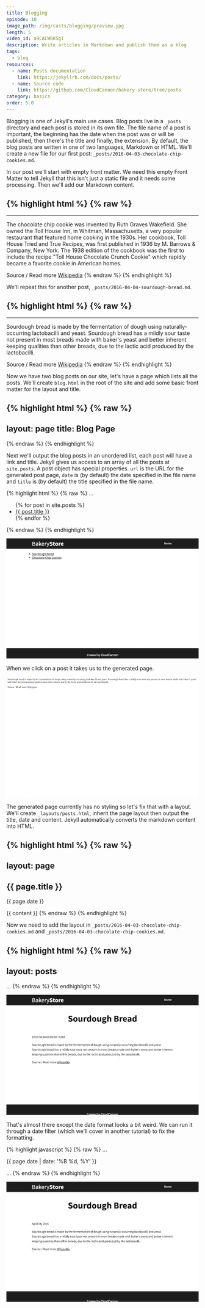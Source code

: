 ```yaml
---
title: Blogging
episode: 10
image_path: /img/casts/blogging/preview.jpg
length: 5
video_id: a9CACW6KSgI
description: Write articles in Markdown and publish them as a blog
tags:
  - blog
resources:
  - name: Posts documentation
    link: https://jekyllrb.com/docs/posts/
  - name: Source code
    link: https://github.com/CloudCannon/bakery-store/tree/posts
category: basics
order: 5.0
---
```

Blogging is one of Jekyll's main use cases. Blog posts live in a `_posts` directory and each post is stored in its own file. The file name of a post is important, the beginning has the date when the post was or will be published, then there's the title and finally, the extension. By default, the blog posts are written in one of two languages, Markdown or HTML. We'll create a new file for our first post: `_posts/2016-04-03-chocolate-chip-cookies.md`.

In our post we'll start with empty front matter. We need this empty Front Matter to tell Jekyll that this isn't just a static file and it needs some processing. Then we'll add our Markdown content.

{% highlight html %}
{% raw %}
---
---
The chocolate chip cookie was invented by Ruth Graves Wakefield. She owned the Toll House Inn, in Whitman, Massachusetts, a very popular restaurant that featured home cooking in the 1930s. Her cookbook, Toll House Tried and True Recipes, was first published in 1936 by M. Barrows &amp; Company, New York. The 1938 edition of the cookbook was the first to include the recipe "Toll House Chocolate Crunch Cookie" which rapidly became a favorite cookie in American homes.

Source / Read more [Wikipedia](https://en.wikipedia.org/wiki/Chocolate_chip_cookie)
{% endraw %}
{% endhighlight %}

We'll repeat this for another post, `_posts/2016-04-04-sourdough-bread.md`.

{% highlight html %}
{% raw %}
---
---
Sourdough bread is made by the fermentation of dough using naturally-occurring lactobacilli and yeast. Sourdough bread has a mildly sour taste not present in most breads made with baker's yeast and better inherent keeping qualities than other breads, due to the lactic acid produced by the lactobacilli.

Source / Read more [Wikipedia](https://en.wikipedia.org/wiki/Sourdough)
{% endraw %}
{% endhighlight %}

Now we have two blog posts on our site, let's have a page which lists all the posts. We'll create `blog.html` in the root of the site and add some basic front matter for the layout and title.

{% highlight html %}
{% raw %}
---
layout: page
title: Blog Page
---
{% endraw %}
{% endhighlight %}

Next we'll output the blog posts in an unordered list, each post will have a link and title. Jekyll gives us access to an array of all the posts at `site.posts`. A post object has special properties. `url` is the URL for the generated post page, `date` is (by default) the date specified in the file name and `title` is (by default) the title specified in the file name.

{% highlight html %}
{% raw %}
...
<ul>
  {% for post in site.posts %}
    <li><a href="{{ post.url }}">{{ post.title }}</a></li>
  {% endfor %}
</ul>
{% endraw %}
{% endhighlight %}

![Blog posts](/img/casts/blogging/blog-list.png)

When we click on a post it takes us to the generated page.

![Blog post](/img/casts/blogging/post.png)

The generated page currently has no styling so let's fix that with a layout. We'll create `_layouts/posts.html`, inherit the page layout then output the title, date and content. Jekyll automatically converts the markdown content into HTML.

{% highlight html %}
{% raw %}
---
layout: page
---

<h2 class="spacing">{{ page.title }}</h2>
<p>{{ page.date }}</p>

{{ content }}
{% endraw %}
{% endhighlight %}

Now we need to add the layout in `_posts/2016-04-03-chocolate-chip-cookies.md` and `_posts/2016-04-03-chocolate-chip-cookies.md`.

{% highlight html %}
{% raw %}
---
layout: posts
---
...
{% endraw %}
{% endhighlight %}

![Formatted blog post](/img/casts/blogging/formatted-post.png)

That's almost there except the date format looks a bit weird. We can run it through a date filter (which we'll cover in another tutorial) to fix the formatting.

{% highlight javascript %}
{% raw %}
...
<p>{{ page.date | date: '%B %d, %Y' }}</p>
...
{% endraw %}
{% endhighlight %}

![Date](/img/casts/blogging/date.png)
